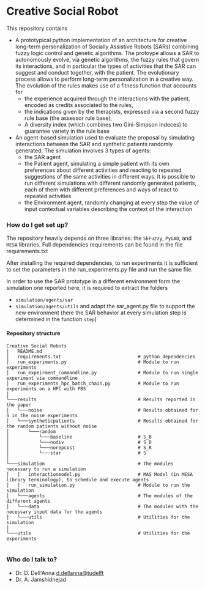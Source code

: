 # Creative Social Robot #

This repository contains 
- A prototypical python implementation of an architecture for 
creative long-term personalization of Socially Assistive Robots (SARs) combining fuzzy logic control and genetic algorithms. 
The protoype allows a SAR to autonomously evolve, via genetic algorithms, the fuzzy rules that govern its interactions, 
and in particular the types of activities that the SAR can suggest and conduct together, with the patient. 
The evolutionary process allows to perform long-term personalization in a creative way.
The evolution of the rules makes use of a fitness function that accounts for 
  - the experience acquired through the interactions with the patient, encoded as credits associated to the rules,
  - the indications given by the therapists, expressed via a second fuzzy rule base (the assessor rule base), 
  - A diversity index (which combines two Gini-Simpson indeces) to guarantee variety in the rule base
- An agent-based simulation used to evaluate the proposal by simulating interactions between the SAR and 
synthetic patients randomly generated. The simulation involves 3 types of agents: 
  - the SAR agent
  - the Patient agent, simulating a simple patient with its own preferences about different activities 
  and reacting to repeated suggestions of the same activities in different ways. 
  It is possible to run different simulations with different randomly generated patients, each of them with different preferences and ways of react to repeated activities 
  - the Environment agent, randomly changing at every step the value of input contextual variables describing the context of the interaction

### How do I get set up? ###
The repository heavily depends on three libraries: the ```SkFuzzy```, ```PyGAD```, and ```MESA``` libraries.
Full dependencies requirements can be found in the file requirements.txt

After installing the required dependencies,
to run experiments it is sufficient to set the parameters in the run_experiments.py file and run the same file.

In order to use the SAR prototype in a different environment form the simulation one reported here, 
it is required to extract the folders
- ```simulation/agents/sar```
- ```simulation/agents/utils```
and adapt the sar_agent.py file to support the new environment
(here the SAR behavior at every simulation step is determined in the function ```step```)

#### Repository structure ####
```
Creative Social Robots
│   README.md                               
│   requirements.txt                            # python dependencies
│   run_experiments.py                          # Module to run experiments
│   run_expeirment_commandline.py               # Module to run single experiment via commandline
│   run_experiments_hpc_batch_chain.py          # Module to run experiments on a HPC with PBS
│
└───results                                     # Results reported in the paper
│   └───noise                                   # Results obtained for S in the noise experiments
│   └───syntheticpatients                       # Results obtained for the random patients without noise 
│       └───random
│           └───baseline                        # S_B
│           └───nodiv                           # S_D
│           └───norepcost                       # S_R
│           └───star                            # S
│   
└───simulation                                  # The modules necessary to run a simulation
│   |   interactionmodel.py                     # MAS Model (in MESA library terminology), to schedule and execute agents
│   |   run_simulation.py                       # Module to run the simulation
│   └───agents                                  # The modules of the different agents
│   └───data                                    # The modules with the necessary input data for the agents
│   └───utils                                   # Utilities for the simulation
│   
└───utils                                       # Utilities for the experiments


```

### Who do I talk to? ###

* Dr. D. Dell'Anna [d.dellanna@tudelft](mailto:d.dellanna@tudelft.nl)
* Dr. A. Jamshidnejad
